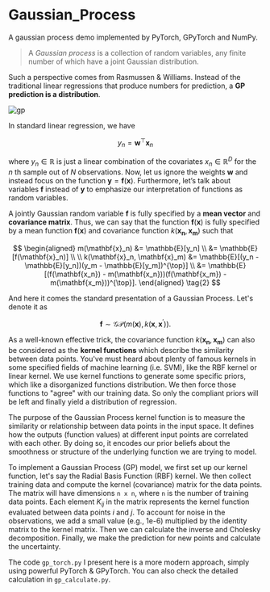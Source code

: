 # Gaussian_Process
A gaussian process demo implemented by PyTorch, GPyTorch and NumPy.

> A *Gaussian process* is a collection of random variables, any finite number of which have a joint Gaussian distribution.

Such a perspective comes from Rasmussen & Williams. Instead of the traditional linear regressions that produce numbers for prediction, a **GP prediction is a distribution**.

![gp](https://s2.loli.net/2022/08/15/D91UHsu7MLvAdBk.png)

In standard linear regression, we have

$$
y_n = \mathbf{w}^{\top} \mathbf{x}_n \tag{1}
$$

where $y_{n}∈\mathbb{R}$ is just a linear combination of the covariates $x_{n}∈\mathbb{R}^D$ for the $n$ th sample out of $N$ observations. Now, let us ignore the weights $\mathbf{w}$ and instead focus on the function $\mathbf{y}=\mathbf{f}(\mathbf{x})$. Furthermore, let’s talk about variables $\mathbf{f}$ instead of $\mathbf{y}$ to emphasize our interpretation of functions as random variables. 

A jointly Gaussian random variable $\mathbf{f}$ is fully specified by a **mean vector** and **covariance matrix**. Thus, we can say that the function $\mathbf{f}(\mathbf{x})$ is fully specified by a mean function $\mathbf{f}(\mathbf{x})$ and covariance function $k(\mathbf{x_n},\mathbf{x_m})$ such that

$$
\begin{aligned}
m(\mathbf{x}_n)
&= \mathbb{E}[y_n]
\\
&= \mathbb{E}[f(\mathbf{x}_n)]
\\
\\
k(\mathbf{x}_n, \mathbf{x}_m)
&= \mathbb{E}[(y_n - \mathbb{E}[y_n])(y_m - \mathbb{E}[y_m])^{\top}]
\\
&= \mathbb{E}[(f(\mathbf{x_n}) - m(\mathbf{x_n}))(f(\mathbf{x_m}) - m(\mathbf{x_m}))^{\top}].
\end{aligned} \tag{2}
$$

And here it comes the standard presentation of a Gaussian Process. Let's denote it as

$$
\mathbf{f} \sim \mathcal{GP}(m(\mathbf{x}), k(\mathbf{x}, \mathbf{x}^{\prime})). \tag{3}
$$

As a well-known effective trick, the covariance function $k(\mathbf{x_n},\mathbf{x_m})$ can also be considered as the **kernel functions** which describe the similarity between data points. You've must heard about plenty of famous kernels in some specified fields of machine learning (i.e. SVM), like the RBF kernel or linear kernel. We use kernel functions to generate some specific priors, which like a disorganized functions distribution. We then force those functions to "agree" with our training data. So only the compliant priors will be left and finally yield a distribution of regression.

The purpose of the Gaussian Process kernel function is to measure the similarity or relationship between data points in the input space. It defines how the outputs (function values) at different input points are correlated with each other. By doing so, it encodes our prior beliefs about the smoothness or structure of the underlying function we are trying to model.

To implement a Gaussian Process (GP) model, we first set up our kernel function, let's say the Radial Basis Function (RBF) kernel. We then collect training data and compute the kernel (covariance) matrix for the data points. The matrix will have dimensions `n x n`, where `n` is the number of training data points. Each element $K_{ij}$ in the matrix represents the kernel function evaluated between data points $i$ and $j$. To account for noise in the observations, we add a small value (e.g., 1e-6) multiplied by the identity matrix to the kernel matrix. Then we can calculate the inverse and Cholesky decomposition. Finally, we make the prediction for new points and calculate the uncertainty.

The code `gp_torch.py` I present here is a more modern approach, simply using powerful PyTorch & GPyTorch. You can also check the detailed calculation in `gp_calculate.py`.
